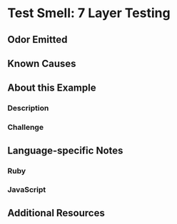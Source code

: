 # Test Smell: 7 Layer Testing

## Odor Emitted

## Known Causes

## About this Example

### Description

### Challenge

## Language-specific Notes

### Ruby

### JavaScript

## Additional Resources

